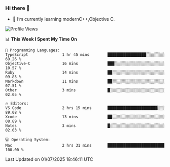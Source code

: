 ### Hi there 👋
- 🌱 I’m currently learning modernC++,Objective C.
<!--
**Asukaki7/Asukaki7** is a ✨ _special_ ✨ repository because its `README.md` (this file) appears on your GitHub profile.

Here are some ideas to get you started:

- 🔭 I’m currently working on ...
- 🌱 I’m currently learning ...
- 👯 I’m looking to collaborate on ...
- 🤔 I’m looking for help with ...
- 💬 Ask me about ...
- 📫 How to reach me: ...
- 😄 Pronouns: ...
- ⚡ Fun fact: ...
-->
<!--START_SECTION:waka-->
![Profile Views](http://img.shields.io/badge/Profile%20Views-1-blue)

📊 **This Week I Spent My Time On** 

```text
💬 Programming Languages: 
TypeScript               1 hr 45 mins        █████████████████░░░░░░░░   69.26 % 
Objective-C              16 mins             ███░░░░░░░░░░░░░░░░░░░░░░   10.57 % 
Ruby                     14 mins             ██░░░░░░░░░░░░░░░░░░░░░░░   09.85 % 
Markdown                 11 mins             ██░░░░░░░░░░░░░░░░░░░░░░░   07.51 % 
Other                    3 mins              █░░░░░░░░░░░░░░░░░░░░░░░░   02.05 % 

🔥 Editors: 
VS Code                  2 hrs 15 mins       ██████████████████████░░░   89.08 % 
Xcode                    13 mins             ██░░░░░░░░░░░░░░░░░░░░░░░   08.89 % 
Notes                    3 mins              █░░░░░░░░░░░░░░░░░░░░░░░░   02.03 % 

💻 Operating System: 
Mac                      2 hrs 31 mins       █████████████████████████   100.00 % 
```


 Last Updated on 01/07/2025 18:46:11 UTC
<!--END_SECTION:waka-->
